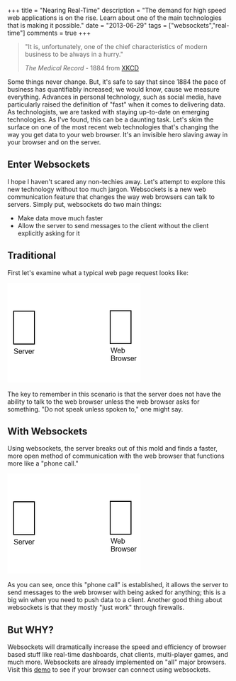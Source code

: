 +++
title       = "Nearing Real-Time"
description = "The demand for high speed web applications is on the rise. Learn about one of the main technologies that is making it possible."
date        = "2013-06-29"
tags        = ["websockets","real-time"]
comments    = true
+++

> "It is, unfortunately, one of the chief characteristics of modern business to
> be always in a hurry."
>
> _The Medical Record_ - 1884 from [XKCD](http://xkcd.com/1227/)

Some things never change. But, it's safe to say that since 1884 the pace of
business has quantifiably increased; we would know, cause we measure
everything. Advances in personal technology, such as social media, have
particularly raised the definition of "fast" when it comes to delivering data.
As technologists, we are tasked with staying up-to-date on emerging
technologies. As I've found, this can be a daunting task. Let's skim the
surface on one of the most recent web technologies that's changing the way you
get data to your web browser. It's an invisible hero slaving away in your
browser and on the server.

## Enter Websockets

I hope I haven't scared any non-techies away. Let's attempt to explore this new
technology without too much jargon. Websockets is a new web communication
feature that changes the way web browsers can talk to servers. Simply put,
websockets do two main things:

- Make data move much faster
- Allow the server to send messages to the client without the client explicitly
  asking for it

## Traditional

First let's examine what a typical web page request looks like:

![A server and client connecting without websockets](/images/oldschool.gif)

The key to remember in this scenario is that the server does not have the
ability to talk to the web browser unless the web browser asks for something.
"Do not speak unless spoken to," one might say.

## With Websockets

Using websockets, the server breaks out of this mold and finds a faster, more
open method of communication with the web browser that functions more like a
"phone call."

![A server and a client connection with websockets](/images/websockets.gif)

As you can see, once this "phone call" is established, it allows the server to
send messages to the web browser with being asked for anything; this is a big
win when you need to push data to a client. Another good thing about websockets
is that they mostly "just work" through firewalls.

## But WHY?

Websockets will dramatically increase the speed and efficiency of browser based
stuff like real-time dashboards, chat clients, multi-player games, and much
more. Websockets are already implemented on "all" major browsers. Visit this
[demo](http://html5demos.com/web-socket) to see if your browser can connect
using websockets.

